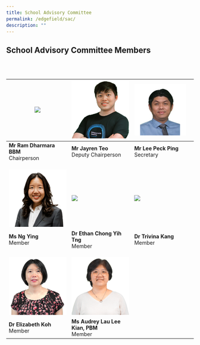 ```yaml
---
title: School Advisory Committee
permalink: /edgefield/sac/
description: ""
---
```

<h2>School Advisory Committee Members</h2><br><br>

| ![](/images/sac%20chairperson.png)<br> | ![](/images/sac%20depchair.png)<br> | ![](/images/mr-lee.png) | |
| -------- | -------- | -------- | -------- | 
| **Mr Ram Dharmara BBM**<br>Chairperson | **Mr Jayren Teo**<br>Deputy Chairperson | **Mr Lee Peck Ping** <br> Secretary | |
| <br> ![](/images/sac-m1.png) <br> | <br> ![](/images/sac-m2.png) <br> | <br> ![](/images/sac-m3.png) <br> | |
| **Ms Ng Ying** <br> Member | **Dr Ethan Chong Yih Tng** <br> Member | **Dr Trivina Kang**<br> Member | |
| <br>![](/images/sac-m4.png)<br> | <br>![](/images/sac-m5.png)<br> | |
| **Dr Elizabeth Koh**<br>Member | **Ms Audrey Lau Lee Kian, PBM**<br>Member | |